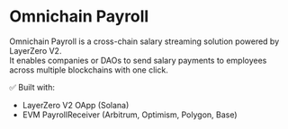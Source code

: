 # Omnichain Payroll

Omnichain Payroll is a cross-chain salary streaming solution powered by LayerZero V2.  
It enables companies or DAOs to send salary payments to employees across multiple blockchains with one click.

✅ Built with:
- LayerZero V2 OApp (Solana)
- EVM PayrollReceiver (Arbitrum, Optimism, Polygon, Base)

